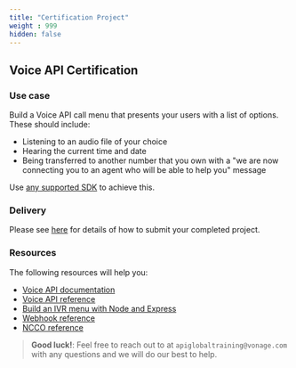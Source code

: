```yaml
---
title: "Certification Project"
weight : 999
hidden: false
---
```


## Voice API Certification

### Use case

Build a Voice API call menu that presents your users with a list of options. These should include:

* Listening to an audio file of your choice
* Hearing the current time and date
* Being transferred to another number that you own with a "we are now connecting you to an agent who will be able to help you" message

Use [any supported SDK](https://developer.nexmo.com/tools) to achieve this.

### Delivery

Please see [here](/basic-concepts/certification/) for details of how to submit your completed project.

### Resources

The following resources will help you:

* [Voice API documentation](https://developer.nexmo.com/voice/voice-api/overview)
* [Voice API reference](https://developer.nexmo.com/api/voice)
* [Build an IVR menu with Node and Express](https://www.nexmo.com/blog/2019/04/08/build-interactive-voice-response-node-express-javascript-dr)
* [Webhook reference](https://developer.nexmo.com/voice/voice-api/webhook-reference)
* [NCCO reference](https://developer.nexmo.com/voice/voice-api/ncco-reference)

> **Good luck!**: Feel free to reach out to at `apiglobaltraining@vonage.com` with any questions and we will do our best to help.
